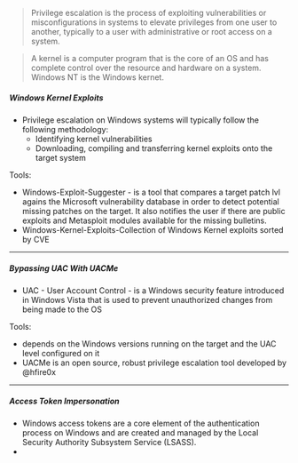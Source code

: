 > Privilege escalation is the process of exploiting vulnerabilities or misconfigurations in systems to elevate privileges from one user to another, typically to a user with administrative or root access on a system.

> A kernel is a computer program that is the core of an OS and has complete control over the resource and hardware on a system. Windows NT is the Windows kernet.


##### Windows Kernel Exploits

- Privilege escalation on Windows systems will typically follow the following methodology:
	- Identifying kernel vulnerabilities
	- Downloading, compiling and transferring kernel exploits onto the target system

Tools:
- Windows-Exploit-Suggester - is a tool that compares a target patch lvl agains the Microsoft vulnerability database in order to detect potential missing patches on the target. It also notifies the user if there are public exploits and Metasploit modules available for the missing bulletins.
- Windows-Kernel-Exploits-Collection of Windows Kernel exploits sorted by CVE
---
##### Bypassing UAC With UACMe

- UAC - User Account Control - is a Windows security feature introduced in Windows Vista that is used to prevent unauthorized changes from being made to the OS

Tools:
- depends on the Windows versions running on the target and the UAC level configured on it
- UACMe is an open source, robust privilege escalation tool developed by @hfire0x
---
##### Access Token Impersonation

- Windows access tokens are a core element of the authentication process on Windows and are created and managed by the Local Security Authority Subsystem Service (LSASS).
- 